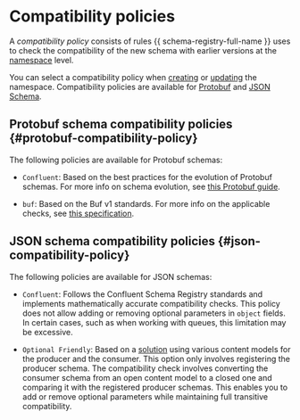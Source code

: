 # Compatibility policies


A _compatibility policy_ consists of rules {{ schema-registry-full-name }} uses to check the compatibility of the new schema with earlier versions at the [namespace](schema-registry.md#namespace) level.

You can select a compatibility policy when [creating](../operations/create-name-space.md) or [updating](../operations/update-name-space.md) the namespace. Compatibility policies are available for [Protobuf](https://protobuf.dev/) and [JSON Schema](https://json-schema.org/).

## Protobuf schema compatibility policies {#protobuf-compatibility-policy}

The following policies are available for Protobuf schemas:

* `Confluent`: Based on the best practices for the evolution of Protobuf schemas. For more info on schema evolution, see [this Protobuf guide](https://protobuf.dev/programming-guides/proto3/#updating).

* `buf`: Based on the Buf v1 standards. For more info on the applicable checks, see [this specification](https://github.com/bufbuild/buf/blob/main/private/bufpkg/bufcheck/bufcheckserver/bufcheckserver.go#L156).

## JSON schema compatibility policies {#json-compatibility-policy}

The following policies are available for JSON schemas:

* `Confluent`: Follows the Confluent Schema Registry standards and implements mathematically accurate compatibility checks. This policy does not allow adding or removing optional parameters in `object` fields. In certain cases, such as when working with queues, this limitation may be excessive.

* `Optional Friendly`: Based on a [solution](#optional-parameters-compatibility-solution) using various content models for the producer and the consumer. This option only involves registering the producer schema. The compatibility check involves converting the consumer schema from an open content model to a closed one and comparing it with the registered producer schemas. This enables you to add or remove optional parameters while maintaining full transitive compatibility.
